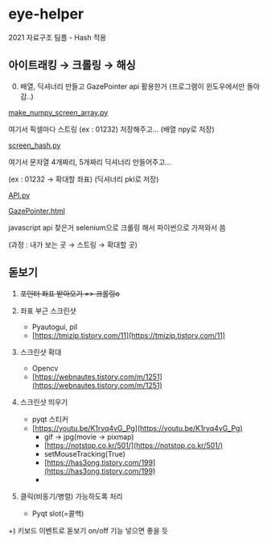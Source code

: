 # eye-helper
2021 자료구조 팀플 - Hash 적용

## 아이트래킹 → 크롤링 → 해싱

  0. 배열, 딕셔너리 만들고 GazePointer api 활용한거 (프로그램이 윈도우에서만 돌아감..)

[make_numpy_screen_array.py](https://s3-us-west-2.amazonaws.com/secure.notion-static.com/a1cbe884-c3dd-4e5d-8a8a-ae6c2dad2a92/make_numpy_screen_array.py)

여기서 픽셀마다 스트링 (ex : 01232) 저장해주고... (배열 npy로 저장)

[screen_hash.py](https://s3-us-west-2.amazonaws.com/secure.notion-static.com/d952329f-857a-4168-a4ba-6b6ba272097b/screen_hash.py)

여기서 문자열 4개짜리, 5개짜리 딕셔너리 만들어주고...

(ex : 01232 → 확대할 좌표) (딕셔너리 pkl로 저장)

[API.py](https://s3-us-west-2.amazonaws.com/secure.notion-static.com/5380ef7c-4c6c-4436-9883-999629b6eca3/API.py)

[GazePointer.html](https://s3-us-west-2.amazonaws.com/secure.notion-static.com/21112de2-32d1-41f9-85bb-6be2c062f0f5/GazePointer.html)

javascript api 찾은거 selenium으로 크롤링 해서 파이썬으로 가져와서 씀

(과정 : 내가 보는 곳 → 스트링 → 확대할 곳)

## 돋보기

1. ~~포인터 좌표 받아오기 => 크롤링o~~
2. 좌표 부근 스크린샷
    - Pyautogui, pil
    - [https://tmizip.tistory.com/11](https://tmizip.tistory.com/11)

3. 스크린샷 확대
    - Opencv
    - [https://webnautes.tistory.com/m/1251](https://webnautes.tistory.com/m/1251)

4. 스크린샷 띄우기
    - pyqt 스티커
    - [https://youtu.be/K1ryq4vG_Pg](https://youtu.be/K1ryq4vG_Pg)
        - gif → jpg(movie → pixmap)
        - [https://notstop.co.kr/501/](https://notstop.co.kr/501/)
        - setMouseTracking(True)
        - [https://has3ong.tistory.com/199](https://has3ong.tistory.com/199)
        - 

5. 클릭(비동기/병렬) 가능하도록 처리
    - Pyqt slot(=콜백)

+) 키보드 이벤트로 돋보기 on/off 기능 넣으면 좋을 듯
